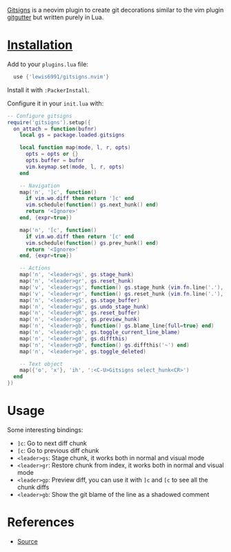 [Gitsigns](https://github.com/lewis6991/gitsigns.nvim) is a neovim plugin to create git decorations similar to the vim plugin [gitgutter](https://github.com/airblade/vim-gitgutter) but written purely in Lua.

# [Installation](https://github.com/lewis6991/gitsigns.nvim)

Add to your `plugins.lua` file:

```lua
  use {'lewis6991/gitsigns.nvim'}
```

Install it with `:PackerInstall`.

Configure it in your `init.lua` with:

```lua
-- Configure gitsigns
require('gitsigns').setup({
  on_attach = function(bufnr)
    local gs = package.loaded.gitsigns

    local function map(mode, l, r, opts)
      opts = opts or {}
      opts.buffer = bufnr
      vim.keymap.set(mode, l, r, opts)
    end

    -- Navigation
    map('n', ']c', function()
      if vim.wo.diff then return ']c' end
      vim.schedule(function() gs.next_hunk() end)
      return '<Ignore>'
    end, {expr=true})

    map('n', '[c', function()
      if vim.wo.diff then return '[c' end
      vim.schedule(function() gs.prev_hunk() end)
      return '<Ignore>'
    end, {expr=true})

    -- Actions
    map('n', '<leader>gs', gs.stage_hunk)
    map('n', '<leader>gr', gs.reset_hunk)
    map('v', '<leader>gs', function() gs.stage_hunk {vim.fn.line('.'), vim.fn.line('v')} end)
    map('v', '<leader>gr', function() gs.reset_hunk {vim.fn.line('.'), vim.fn.line('v')} end)
    map('n', '<leader>gS', gs.stage_buffer)
    map('n', '<leader>gu', gs.undo_stage_hunk)
    map('n', '<leader>gR', gs.reset_buffer)
    map('n', '<leader>gp', gs.preview_hunk)
    map('n', '<leader>gb', function() gs.blame_line{full=true} end)
    map('n', '<leader>gb', gs.toggle_current_line_blame)
    map('n', '<leader>gd', gs.diffthis)
    map('n', '<leader>gD', function() gs.diffthis('~') end)
    map('n', '<leader>ge', gs.toggle_deleted)

    -- Text object
    map({'o', 'x'}, 'ih', ':<C-U>Gitsigns select_hunk<CR>')
  end
})
```

# Usage

Some interesting bindings:

- `]c`: Go to next diff chunk
- `[c`: Go to previous diff chunk
- `<leader>gs`: Stage chunk, it works both in normal and visual mode
- `<leader>gr`: Restore chunk from index, it works both in normal and visual mode
- `<leader>gp`: Preview diff, you can use it with `]c` and `[c` to see all the chunk diffs
- `<leader>gb`: Show the git blame of the line as a shadowed comment

# References

- [Source](https://github.com/lewis6991/gitsigns.nvim)

